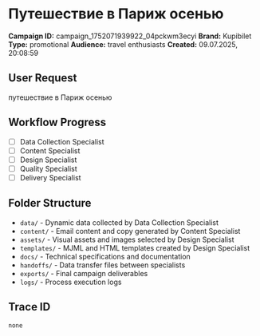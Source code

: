 # Путешествие в Париж осенью

**Campaign ID:** campaign_1752071939922_04pckwm3ecyi
**Brand:** Kupibilet
**Type:** promotional
**Audience:** travel enthusiasts
**Created:** 09.07.2025, 20:08:59

## User Request
путешествие в Париж осенью

## Workflow Progress
- [ ] Data Collection Specialist
- [ ] Content Specialist  
- [ ] Design Specialist
- [ ] Quality Specialist
- [ ] Delivery Specialist

## Folder Structure

- `data/` - Dynamic data collected by Data Collection Specialist
- `content/` - Email content and copy generated by Content Specialist
- `assets/` - Visual assets and images selected by Design Specialist
- `templates/` - MJML and HTML templates created by Design Specialist
- `docs/` - Technical specifications and documentation
- `handoffs/` - Data transfer files between specialists
- `exports/` - Final campaign deliverables
- `logs/` - Process execution logs

## Trace ID
`none`
